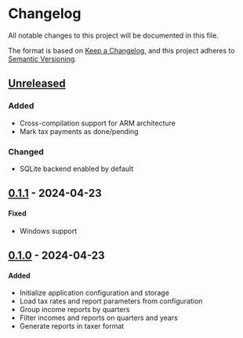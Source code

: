 # Changelog

All notable changes to this project will be documented in this file.

The format is based on [Keep a Changelog](https://keepachangelog.com/en/1.1.0/),
and this project adheres to [Semantic Versioning](https://semver.org/spec/v2.0.0.html).

## [Unreleased]

### Added

- Cross-compilation support for ARM architecture
- Mark tax payments as done/pending

### Changed

- SQLite backend enabled by default

## [0.1.1] - 2024-04-23

#### Fixed

- Windows support

## [0.1.0] - 2024-04-23

#### Added

- Initialize application configuration and storage
- Load tax rates and report parameters from configuration
- Group income reports by quarters
- Filter incomes and reports on quarters and years
- Generate reports in taxer format

[unreleased]: https://github.com/dimasmith/monotax/compare/0.1.1...HEAD
[0.1.1]: https://github.com/dimasmith/monotax/compare/0.1.0...0.1.1
[0.1.0]: https://github.com/dimasmith/monotax/releases/tag/0.1.0